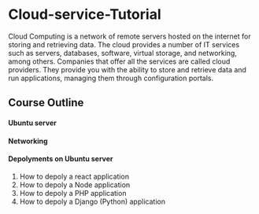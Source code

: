 # Cloud-service-Tutorial
Cloud Computing is a network of remote servers hosted on the internet for storing and retrieving data. The cloud provides a number of IT services such as servers, databases, software, virtual storage, and networking, among others. Companies that offer all the services are called cloud providers. They provide you with the ability to store and retrieve data and run applications, managing them through configuration portals.

## Course Outline
#### Ubuntu server
#### Networking
#### Depolyments on Ubuntu server 
<ol>
    <li>  How to depoly a react application </li>
    <li> How to depoly a Node application</li>
    <li> How to depoly a PHP application</li>
    <li> How to depoly a Django (Python) application</li>
</ol>




